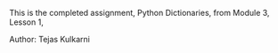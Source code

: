 This is the completed assignment, Python Dictionaries, from Module 3, Lesson 1,

Author: Tejas Kulkarni